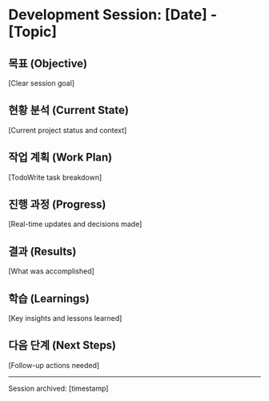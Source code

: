 # Development Session: [Date] - [Topic]

## 목표 (Objective)
[Clear session goal]

## 현황 분석 (Current State)
[Current project status and context]

## 작업 계획 (Work Plan)
[TodoWrite task breakdown]

## 진행 과정 (Progress)
[Real-time updates and decisions made]

## 결과 (Results)
[What was accomplished]

## 학습 (Learnings)
[Key insights and lessons learned]

## 다음 단계 (Next Steps)
[Follow-up actions needed]

---
Session archived: [timestamp]
